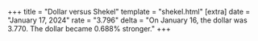 +++
title = "Dollar versus Shekel"
template = "shekel.html"
[extra]
date = "January 17, 2024"
rate = "3.796"
delta = "On January 16, the dollar was 3.770. The dollar became 0.688% stronger."
+++
